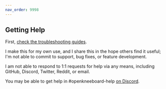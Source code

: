 ```yaml
---
nav_order: 9998
---
```


## Getting Help

First, [check the troubleshooting guides](troubleshooting/).

I make this for my own use, and I share this in the hope others find it useful; I'm not able to commit to support, bug fixes, or feature development.

I am not able to respond to 1:1 requests for help via any means, including GitHub, Discord, Twitter, Reddit, or email.

You may be able to get help in #openkneeboard-help [on Discord](https://go.openkneeboard.com/discord).
